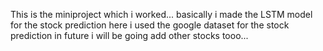 This is the miniproject which i worked...
basically i made the LSTM model for the stock prediction
here i used the google dataset for the stock prediction
in future i will be going add other stocks tooo...

